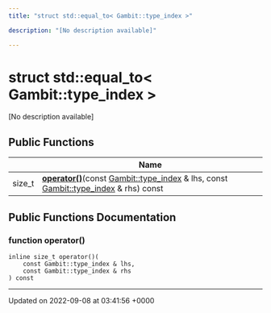 ```yaml
---
title: "struct std::equal_to< Gambit::type_index >"

description: "[No description available]"

---
```


# struct std::equal_to< Gambit::type_index >



[No description available]

## Public Functions

|                | Name           |
| -------------- | -------------- |
| size_t | **[operator()](/documentation/code/classes/structstd_1_1equal__to_3_01gambit_1_1type__index_01_4/#function-operator)**(const [Gambit::type_index](/documentation/code/classes/structgambit_1_1type__index/) & lhs, const [Gambit::type_index](/documentation/code/classes/structgambit_1_1type__index/) & rhs) const |

## Public Functions Documentation

### function operator()

```
inline size_t operator()(
    const Gambit::type_index & lhs,
    const Gambit::type_index & rhs
) const
```


-------------------------------

Updated on 2022-09-08 at 03:41:56 +0000